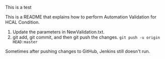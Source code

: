 This is a test

This is a README that explains how to perform Automation Validation for HCAL Condition.

1. Update the parameters in NewValidation.txt.
2. git add, git commit, and then git push the changes.
`git push -u origin HEAD:master`

Sometimes after pushing changes to GitHub, Jenkins still doesn't run. 
